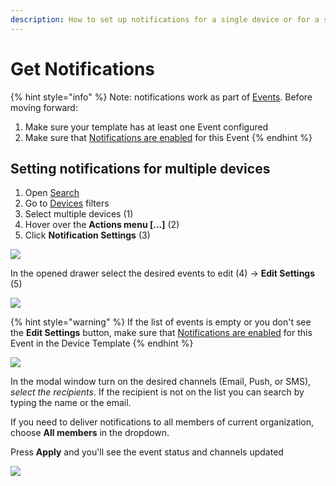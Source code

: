 ```yaml
---
description: How to set up notifications for a single device or for a selection of devices.
---
```


# Get Notifications

{% hint style="info" %}
Note: notifications work as part of [Events](../blynk.console/templates/events/). Before moving forward:

1. Make sure your template has at least one Event configured
2. Make sure that [Notifications are enabled](../blynk.console/templates/events/custom-events/events-notification-settings.md) for this Event
{% endhint %}

## Setting notifications for multiple devices

1. Open [Search](../blynk.console/search-data.md)
2. Go to [Devices](../blynk.console/devices/) filters
3. Select multiple devices \(1\)
4. Hover over the **Actions menu \[...\]** \(2\)
5. Click **Notification Settings** \(3\)

![](https://user-images.githubusercontent.com/72824404/119673690-3ae3e700-be44-11eb-86e0-147f6a22b977.png)

In the opened drawer select the desired events to edit \(4\) -&gt; **Edit Settings** \(5\)

![](https://user-images.githubusercontent.com/72824404/119675163-79c66c80-be45-11eb-93d1-71f02150a0b0.png)

{% hint style="warning" %}
If the list of events is empty or you don't see the **Edit Settings** button, make sure that [Notifications are enabled](../blynk.console/templates/events/custom-events/events-notification-settings.md) for this Event in the Device Template
{% endhint %}

![](https://user-images.githubusercontent.com/72824404/119676364-797aa100-be46-11eb-98e6-c8a4a16ae06e.png)

In the modal window turn on the desired channels \(Email, Push, or SMS\), _select the recipients_. If the recipient is not on the list you can search by typing the name or the email.

If you need to deliver notifications to all members of current organization, choose **All members** in the dropdown.

Press **Apply** and you'll see the event status and channels updated

![](https://user-images.githubusercontent.com/72824404/119677034-0887b900-be47-11eb-8a2d-638bcc35c38f.png)

